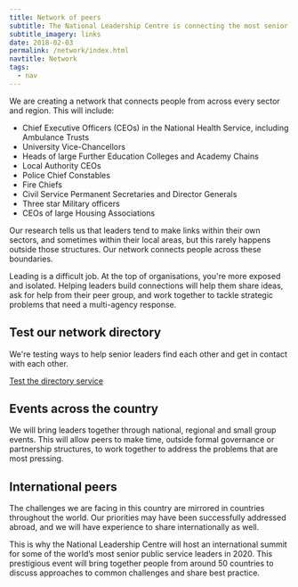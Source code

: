 ```yaml
---
title: Network of peers
subtitle: The National Leadership Centre is connecting the most senior public sector leaders across the country and making international links to widen our network.
subtitle_imagery: links
date: 2018-02-03
permalink: /network/index.html
navtitle: Network
tags:
  - nav
---
```


We are creating a network that connects people from across every sector and region. This will include:

* Chief Executive Officers (CEOs) in the National Health Service, including Ambulance Trusts
* University Vice-Chancellors
* Heads of large Further Education Colleges and Academy Chains
* Local Authority CEOs
* Police Chief Constables
* Fire Chiefs
* Civil Service Permanent Secretaries and Director Generals
* Three star Military officers
* CEOs of large Housing Associations

Our research tells us that leaders tend to make links within their own sectors, and sometimes within their local areas, but this rarely happens outside those structures. Our network connects people across these boundaries.

Leading is a difficult job. At the top of organisations, you're more exposed and isolated. Helping leaders build connections will help them share ideas, ask for help from their peer group, and work together to tackle strategic problems that need a multi-agency response.

## Test our network directory

We're testing ways to help senior leaders find each other and get in contact with each other.

[Test the directory service](/contact/person)

## Events across the country

We will bring leaders together through national, regional and small group events. This will allow peers to make time, outside formal governance or partnership structures, to work together to address the problems that are most pressing.

## International peers

The challenges we are facing in this country are mirrored in countries throughout the world. Our priorities may have been successfully addressed abroad, and we will have experience to share internationally as well. 

This is why the National Leadership Centre will host an international summit for some of the world’s most senior public service leaders in 2020. This prestigious event will bring together people from around 50 countries to discuss approaches to common challenges and share best practice.